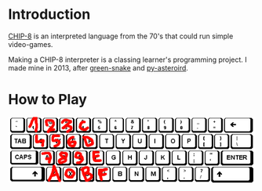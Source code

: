 
# Introduction

[CHIP-8](https://en.wikipedia.org/wiki/CHIP-8) is an interpreted language from the 70's that could run simple video-games.

Making a CHIP-8 interpreter is a classing learner's programming project. I made mine in 2013, after [green-snake](https://github.com/a-robu/green-snake) and [py-asteroird](https://github.com/a-robu/py-asteroird).

# How to Play

![keybindings](keybindings.gif)
